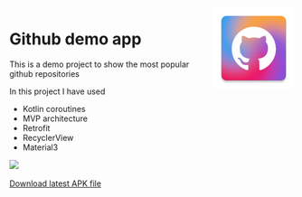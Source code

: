 <img src="app/src/main/res/mipmap-xxhdpi/gh_launcher.webp" align="right" />

# Github demo app

This is a demo project to show the most popular github repositories

In this project I have used

- Kotlin coroutines
- MVP architecture
- Retrofit
- RecyclerView
- Material3

<picture>
  <source media="(prefers-color-scheme: dark)" srcset="https://sirekanyan.org/screenshots/github-dark.png">
  <img src="https://sirekanyan.org/screenshots/github.png">
</picture>

[Download latest APK file](https://github.com/sirekanian/github/releases/latest)
